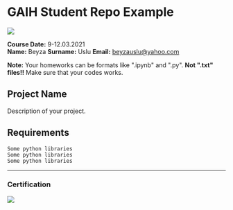# GAIH Student Repo Example
![](img/newlogo.png)

**Course Date:** 9-12.03.2021  
**Name:** Beyza
**Surname:** Uslu 
**Email:** beyzauslu@yahoo.com  

**Note:** Your homeworks can be formats like ".ipynb" and ".py". **Not ".txt" files!!** Make sure that your codes works.  

## Project Name
Description of your project.

## Requirements
```
Some python libraries
Some python libraries
Some python libraries
```
---

### Certification
![](img/TopLearnerCertificate.png)


